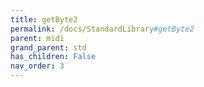 ```yaml
---
title: getByte2
permalink: /docs/StandardLibrary#getByte2
parent: midi
grand_parent: std
has_children: False
nav_order: 3
---
```

